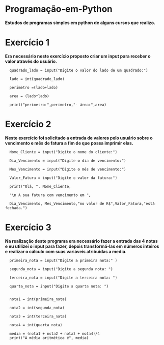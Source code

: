 # Programação-em-Python

**Estudos de programas simples em python de alguns cursos que realizo.**


# Exercício 1  

**Era necessário neste exercício proposto criar um input para receber o valor através do usuário.**


      quadrado_lado = input("Digite o valor do lado de um quadrado:")

      lado = int(quadrado_lado)

      perimetro =(lado+lado)

      area = (lado*lado)

      print("perimetro:",perimetro,"- área:",area)


# Exercício 2

**Neste exercício foi solicitado a entrada de valores pelo usuário sobre o vencimento e mês de fatura a fim de que possa imprimir elas.**

      Nome_Cliente = input("Digite o nome do cliente:")

      Dia_Vencimento = input("Digite o dia de vencimento:")

      Mes_Vencimento = input("Digite o mês de vencimento:")

      Valor_Fatura = input("Digite o valor da fatura:")

      print("Olá, ", Nome_Cliente,

      "\n A sua fatura com vencimento em ",

      Dia_Vencimento, Mes_Vencimento,"no valor de R$",Valor_Fatura,"está fechada.")
      
  # Exercício 3 
  
**Na realização deste programa era necessário fazer a entrada das 4 notas e eu utilizei o input para fazer, depois transformá-las em números inteiros e realizar o cálculo com suas variáveis atribuídas a media.**

      primeira_nota = input("Digite a primeira nota:" )

      segunda_nota = input("Digite a segunda nota: ")

      terceira_nota = input("Digite a terceira nota: ")

      quarta_nota = input("Digite a quarta nota: ")


      nota1 = int(primeira_nota)

      nota2 = int(segunda_nota)

      nota3 = int(terceira_nota)

      nota4 = int(quarta_nota)

      media = (nota1 + nota2 + nota3 + nota4)/4
      print("A média aritmética é", media)

